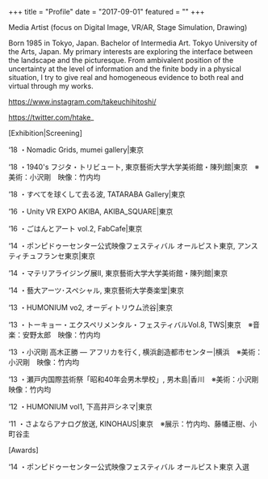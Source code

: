 +++
title = "Profile"
date = "2017-09-01"
featured = ""
+++

Media Artist (focus on Digital Image, VR/AR, Stage Simulation, Drawing)

Born 1985 in Tokyo, Japan. Bachelor of Intermedia Art. Tokyo University of the Arts, Japan.
My primary interests are exploring the interface between the landscape and the picturesque.
From ambivalent position of the uncertainty at the level of information and the finite body in a physical situation,
I try to give real and homogeneous evidence to both real and virtual through my works.

https://www.instagram.com/takeuchihitoshi/

https://twitter.com/htake_


[Exhibition|Screening]

‘18 ・Nomadic Grids, mumei gallery|東京

‘18 ・1940's フジタ・トリビュート, 東京藝術大学大学美術館・陳列館|東京　※美術：小沢剛　映像：竹内均

‘18 ・すべてを球くして去る波, TATARABA Gallery|東京

‘16 ・Unity VR EXPO AKIBA, AKIBA_SQUARE|東京

‘16 ・ごはんとアート vol.2, FabCafe|東京

‘14 ・ポンピドゥーセンター公式映像フェスティバル オールピスト東京, アンスティチュフランセ東京|東京

‘14 ・マテリアライジング展Ⅱ, 東京藝術大学大学美術館・陳列館|東京

‘14 ・藝大アーツ･スペシャル, 東京藝術大学奏楽堂|東京

‘13 ・HUMONIUM vo2, オーディトリウム渋谷|東京

‘13 ・トーキョー・エクスペリメンタル・フェスティバルVol.8, TWS|東京　※音楽：安野太郎　映像：竹内均

‘13 ・小沢剛 高木正勝 — アフリカを行く, 横浜創造都市センター|横浜　※美術：小沢剛　映像：竹内均

‘13 ・瀬戸内国際芸術祭「昭和40年会男木學校」, 男木島|香川　※美術：小沢剛　映像：竹内均

‘12 ・HUMONIUM vol1, 下高井戸シネマ|東京

‘11 ・さよならアナログ放送, KINOHAUS|東京　※展示：竹内均、藤幡正樹、小町谷圭


[Awards]

‘14 ・ポンピドゥーセンター公式映像フェスティバル オールピスト東京 入選
